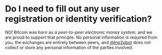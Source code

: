 # Do I need to fill out any user registration or identity verification?

NO! Bitcoin was born as _a peer-to-peer electronic money system_, and we are proud to support that principle. No personal information is required from you, the exchanges are entirely between peers, and [@lnp2pbot](https://t.me/lnp2pbot) does not collect or store any personal information of the parties involved.
